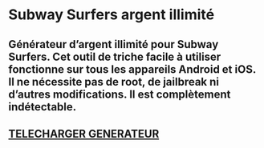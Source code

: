 # Subway Surfers argent illimité
## Générateur d’argent illimité pour Subway Surfers. Cet outil de triche facile à utiliser fonctionne sur tous les appareils Android et iOS. Il ne nécessite pas de root, de jailbreak ni d’autres modifications. Il est complètement indétectable.

## [TELECHARGER GENERATEUR](https://stellardownload.pro/cl/i/g68gjp)


